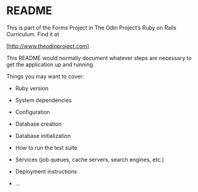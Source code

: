 # README



This is part of the Forms Project in The Odin Project’s Ruby on Rails Curriculum. Find it at

[http://www.theodinproject.com]



This README would normally document whatever steps are necessary to get the
application up and running.

Things you may want to cover:

* Ruby version

* System dependencies

* Configuration

* Database creation

* Database initialization

* How to run the test suite

* Services (job queues, cache servers, search engines, etc.)

* Deployment instructions

* ...
